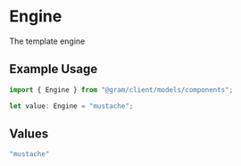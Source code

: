 # Engine

The template engine

## Example Usage

```typescript
import { Engine } from "@gram/client/models/components";

let value: Engine = "mustache";
```

## Values

```typescript
"mustache"
```